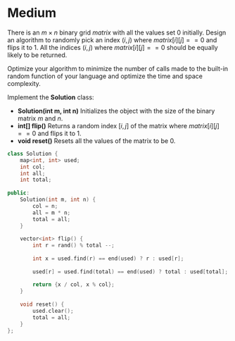# Medium

There is an $m \times n$ binary grid $matrix$ with all the values set $0$ initially. Design an algorithm to randomly pick an index $(i, j)$ where $matrix[i][j] == 0$ and flips it to $1$. All the indices $(i, j)$ where $matrix[i][j] == 0$ should be equally likely to be returned.

Optimize your algorithm to minimize the number of calls made to the built-in random function of your language and optimize the time and space complexity.

Implement the **Solution** class:

- **Solution(int m, int n)** Initializes the object with the size of the binary matrix $m$ and $n$.
- **int[] flip()** Returns a random index $[i, j]$ of the matrix where $matrix[i][j] == 0$ and flips it to $1$.
- **void reset()** Resets all the values of the matrix to be $0$.

```cpp
class Solution {
    map<int, int> used;
    int col;
    int all;
    int total;
    
public:
    Solution(int m, int n) {
        col = n;
        all = m * n;
        total = all;
    }
    
    vector<int> flip() {
        int r = rand() % total --;
        
        int x = used.find(r) == end(used) ? r : used[r];
        
        used[r] = used.find(total) == end(used) ? total : used[total];
        
        return {x / col, x % col};
    }
    
    void reset() {
        used.clear();
        total = all;
    }
};
```
